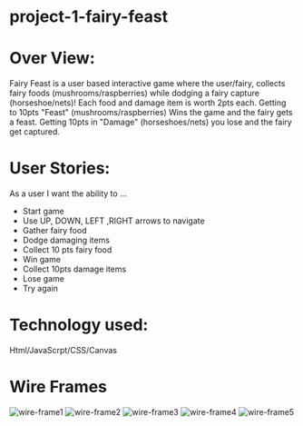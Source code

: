 # project-1-fairy-feast

# Over View:
Fairy Feast is a user based interactive game where the user/fairy, collects fairy foods (mushrooms/raspberries) while dodging a fairy capture (horseshoe/nets)! Each food and damage item is worth 2pts each.  Getting to 10pts "Feast" (mushrooms/raspberries) Wins the game and the fairy gets a feast. Getting 10pts in "Damage" (horseshoes/nets) you lose and the fairy get captured. 


# User Stories:
As a user I want the ability to ...
* Start game
* Use UP, DOWN, LEFT ,RIGHT arrows to navigate
* Gather fairy food
* Dodge damaging items 
* Collect 10 pts fairy food
* Win game
* Collect 10pts damage items 
* Lose game
* Try again



# Technology used:
Html/JavaScrpt/CSS/Canvas

# Wire Frames
![wire-frame1](fairy-wf1.jpg)
![wire-frame2](fairy-wf2.jpg)
![wire-frame3](fairy-wf3.jpg)
![wire-frame4](fairy-wf4.jpg)
![wire-frame5](fairy-wf5.jpg)